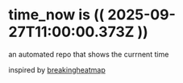 # time_now is (( 2025-09-27T11:00:00.373Z ))

an automated repo that shows the currnent time

inspired by [breakingheatmap](https://github.com/breakingheatmap/breakingheatmap)